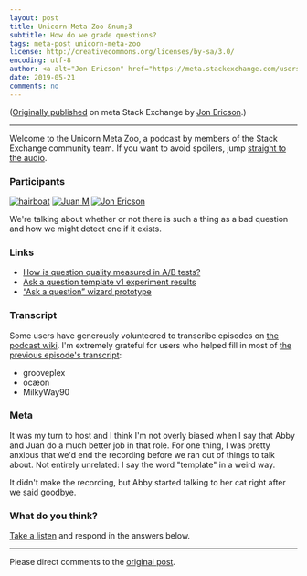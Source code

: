 ```yaml
---
layout: post
title: Unicorn Meta Zoo &num;3
subtitle: How do we grade questions?
tags: meta-post unicorn-meta-zoo
license: http://creativecommons.org/licenses/by-sa/3.0/
encoding: utf-8
author: <a alt="Jon Ericson" href="https://meta.stackexchange.com/users/1438/jon-ericson">Jon Ericson</a>
date: 2019-05-21
comments: no
---
```


([Originally published](https://meta.stackexchange.com/q/328475/1438) on meta Stack Exchange by <a alt="Jon Ericson" href="https://meta.stackexchange.com/users/1438/jon-ericson">Jon Ericson</a>.)

---

Welcome to the Unicorn Meta Zoo, a podcast by members of the Stack
Exchange community team. If you want to avoid spoilers, jump
[straight to the audio][1].

### Participants 

[![hairboat](https://stackexchange.com/users/flair/463168.png)](https://stackexchange.com/users/463168)
[![Juan M](https://stackexchange.com/users/flair/6254215.png)](https://stackexchange.com/users/6254215)
[![Jon Ericson](https://stackexchange.com/users/flair/1083.png)](https://stackexchange.com/users/1083)

We're talking about whether or not there is such a thing as a bad
question and how we might detect one if it exists.

### Links

* [How is question quality measured in A/B tests?](https://meta.stackexchange.com/questions/302970/how-is-question-quality-measured-in-a-b-tests)
* [Ask a question template v1 experiment results](https://meta.stackoverflow.com/questions/363051/ask-a-question-template-v1-experiment-results)
* [“Ask a question” wizard prototype](https://meta.stackoverflow.com/questions/369682/ask-a-question-wizard-prototype)

### Transcript

Some users have generously volunteered to transcribe episodes on
[the podcast wiki](https://github.com/unicorn-meta-zoo/unicorn-meta-zoo.github.io/wiki). I'm
extremely grateful for users who helped fill in most of
[the previous episode's transcript](https://github.com/unicorn-meta-zoo/unicorn-meta-zoo.github.io/wiki/What-is-the-role-of-moderators%3F-%5BTranscript%5D):

* grooveplex
* ocæon
* MilkyWay90

### Meta

It was my turn to host and I think I'm not overly biased when I say
that Abby and Juan do a much better job in that role. For one thing, I
was pretty anxious that we'd end the recording before we ran out of
things to talk about. Not entirely unrelated: I say the word
"template" in a weird way.

It didn't make the recording, but Abby started talking to her cat
right after we said goodbye.

### What do you think?

[Take a listen][1] and respond in the answers below.


  [1]: https://dts.podtrac.com/redirect.mp3/unicorn-meta-zoo.github.io/episodes/question-grade.mp3


---

Please direct comments to the [original post](https://meta.stackexchange.com/q/328475/1438).

